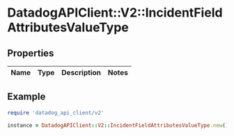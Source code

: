 # DatadogAPIClient::V2::IncidentFieldAttributesValueType

## Properties

| Name | Type | Description | Notes |
| ---- | ---- | ----------- | ----- |

## Example

```ruby
require 'datadog_api_client/v2'

instance = DatadogAPIClient::V2::IncidentFieldAttributesValueType.new()
```
